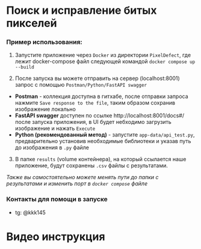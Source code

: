 # Поиск и исправление битых пикселей

### Пример использования:

1) Запустите приложение через ```Docker``` из директории ```PixelDefect```, где лежит docker-compose файл следующей командой
```docker compose up --build```

2) После запуска вы можете отправить на сервер (localhost:8001) запрос с помощью ```Postman/Python/FastAPI swagger```

- **Postman** - коллекция доступна в гитхабе, после отправки запроса нажмите ```Save response to the file```, таким образом сохранив изображение локально
- **FastAPI swagger** доступен по ссылке http://localhost:8001/docs#/ после запуска приложения, в UI будет небходимо загрузить изображение и нажать ```Execute```
- **Python (рекомендованный метод)** - запустите ```app-data/api_test.py```, предварительно установив необходимые библиотеки и указав путь до изображения в ```.py``` файле

3) В папке ```results``` (volume контейнера), на который ссылается наше приложение, будут сохранены ```.csv``` файлы с результатами. 

*Также вы самостоятельно можете менять пути до папки с результатами и изменить порт в ```docker compose``` файле*

### Контакты для помощи в запуске
- tg: @kkk145

# Видео инструкция
